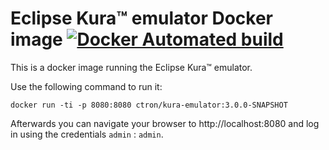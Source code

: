 # Eclipse Kura™ emulator Docker image [![Docker Automated build](https://img.shields.io/docker/automated/ctron/kura-emulator.svg)]()

This is a docker image running the Eclipse Kura™ emulator.

Use the following command to run it:

    docker run -ti -p 8080:8080 ctron/kura-emulator:3.0.0-SNAPSHOT

Afterwards you can navigate your browser to http://localhost:8080 and log in using the credentials `admin` : `admin`.